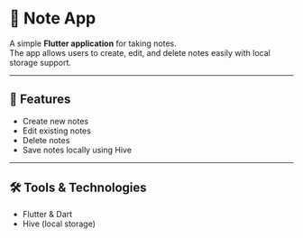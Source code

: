 # 📒 Note App

A simple **Flutter application** for taking notes.  
The app allows users to create, edit, and delete notes easily with local storage support.  

---

## 🚀 Features

- Create new notes  
- Edit existing notes  
- Delete notes  
- Save notes locally using Hive  

---

## 🛠 Tools & Technologies

- Flutter & Dart  
- Hive (local storage)  
